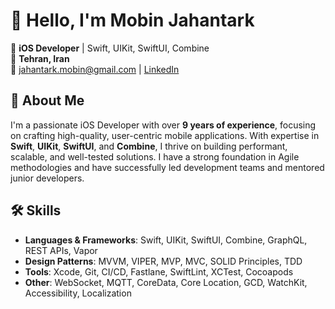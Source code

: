 # 👋 Hello, I'm Mobin Jahantark

🎯 **iOS Developer** | Swift, UIKit, SwiftUI, Combine  
📍 **Tehran, Iran**  
📧 [jahantark.mobin@gmail.com](mailto:jahantark.mobin@gmail.com) | [LinkedIn](https://www.linkedin.com/in/jahantark/)

## 🚀 About Me

I'm a passionate iOS Developer with over **9 years of experience**, focusing on crafting high-quality, user-centric mobile applications. With expertise in **Swift**, **UIKit**, **SwiftUI**, and **Combine**, I thrive on building performant, scalable, and well-tested solutions. I have a strong foundation in Agile methodologies and have successfully led development teams and mentored junior developers.

## 🛠️ Skills

- **Languages & Frameworks**: Swift, UIKit, SwiftUI, Combine, GraphQL, REST APIs, Vapor
- **Design Patterns**: MVVM, VIPER, MVP, MVC, SOLID Principles, TDD
- **Tools**: Xcode, Git, CI/CD, Fastlane, SwiftLint, XCTest, Cocoapods
- **Other**: WebSocket, MQTT, CoreData, Core Location, GCD, WatchKit, Accessibility, Localization

